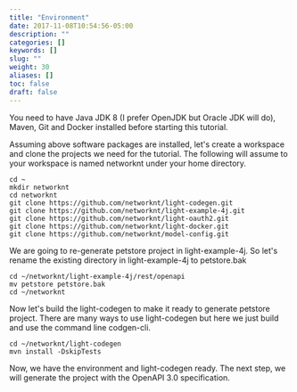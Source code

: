 ```yaml
---
title: "Environment"
date: 2017-11-08T10:54:56-05:00
description: ""
categories: []
keywords: []
slug: ""
weight: 30
aliases: []
toc: false
draft: false
---
```



You need to have Java JDK 8 (I prefer OpenJDK but Oracle JDK will do), Maven, Git and 
Docker installed before starting this tutorial.
 
Assuming above software packages are installed, let's create a workspace and clone the 
projects we need for the tutorial. The following will assume to your workspace is named
networknt under your home directory. 

```
cd ~
mkdir networknt
cd networknt
git clone https://github.com/networknt/light-codegen.git
git clone https://github.com/networknt/light-example-4j.git
git clone https://github.com/networknt/light-oauth2.git
git clone https://github.com/networknt/light-docker.git
git clone https://github.com/networknt/model-config.git
```

We are going to re-generate petstore project in light-example-4j. So let's rename
the existing directory in light-example-4j to petstore.bak

```
cd ~/networknt/light-example-4j/rest/openapi
mv petstore petstore.bak
cd ~/networknt
```

Now let's build the light-codegen to make it ready to generate petstore project. There are
many ways to use light-codegen but here we just build and use the command line codgen-cli.

```
cd ~/networknt/light-codegen
mvn install -DskipTests
```

Now, we have the environment and light-codegen ready. The next step, we will generate the
project with the OpenAPI 3.0 specification. 
